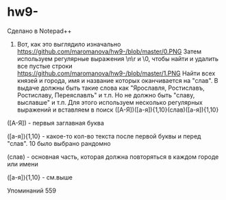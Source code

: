 # hw9-
Сделано в Notepad++
1. Вот, как это выглядило изначально
https://github.com/maromanova/hw9-/blob/master/0.PNG
Затем используем регулярные выражения \n\r и \0, чтобы найти и удалить все пустые строки 
https://github.com/maromanova/hw9-/blob/master/1.PNG
Найти всех князей и города, имя и название которых оканчивается на "слав". В выдаче должны быть такие слова как "Ярославля, Ростиславъ, Ростиславу, Переяславлъ" и т.п. Но не должно быть "славу, выславше" и т.п.
Для этого используем несколько регулярных выражений и вставляем в поиск ([А-Я])([а-я]){1,10}(слав)([а-я]){1,10}

([А-Я]) - первыя заглавная буква

([а-я]){1,10} - какое-то кол-во текста после первой буквы и перед "слав". 10 было выбрано рандомно

(слав) - основная часть, которая должна повторяться в каждом городе или имени

([а-я]){1,10} - см.выше

Упоминаний 559
